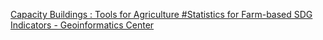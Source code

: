 [Capacity Buildings : Tools for Agriculture #Statistics for Farm-based SDG Indicators - Geoinformatics Center](https://qi.tc/qi/110514)